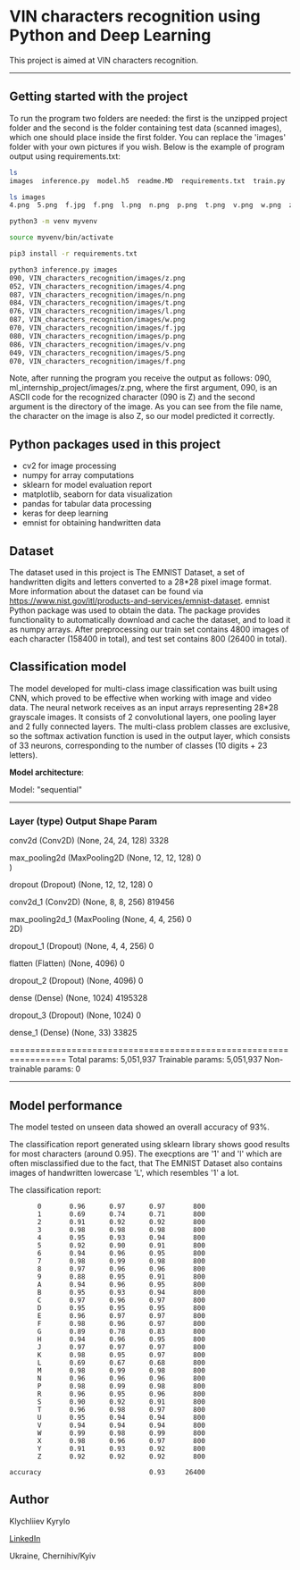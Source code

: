 # **VIN characters recognition using Python and Deep Learning**

This project is aimed at VIN characters recognition.

---

## Getting started with the project

To run the program two folders are needed: the first is the unzipped project folder and the second is the folder containing test data (scanned images), which one should place inside the first folder. You can replace the 'images' folder with your own pictures if you wish. Below is the example of program output using requirements.txt:

```bash
ls 
images  inference.py  model.h5  readme.MD  requirements.txt  train.py

ls images
4.png  5.png  f.jpg  f.png  l.png  n.png  p.png  t.png  v.png  w.png  z.png

python3 -m venv myvenv

source myvenv/bin/activate

pip3 install -r requirements.txt

python3 inference.py images
090, VIN_characters_recognition/images/z.png
052, VIN_characters_recognition/images/4.png
087, VIN_characters_recognition/images/n.png
084, VIN_characters_recognition/images/t.png
076, VIN_characters_recognition/images/l.png
087, VIN_characters_recognition/images/w.png
070, VIN_characters_recognition/images/f.jpg
080, VIN_characters_recognition/images/p.png
086, VIN_characters_recognition/images/v.png
049, VIN_characters_recognition/images/5.png
070, VIN_characters_recognition/images/f.png
```

Note, after running the program you receive the output as follows:
090, ml_internship_project/images/z.png,
where the first argument, 090, is an ASCII code for the recognized character (090 is Z) and the second argument is the directory of the image. As you can see from the file name, the character on the image is also Z, so our model predicted it correctly.

## Python packages used in this project

- cv2 for image processing
- numpy for array computations
- sklearn for model evaluation report
- matplotlib, seaborn for data visualization
- pandas for tabular data processing
- keras for deep learning
- emnist for obtaining handwritten data

## Dataset

The dataset used in this project is The EMNIST Dataset, a set of handwritten digits and letters converted to a 28*28 pixel image format. More information about the dataset can be found via https://www.nist.gov/itl/products-and-services/emnist-dataset. emnist Python package was used to obtain the data. The package provides functionality to automatically download and cache the dataset, and to load it as numpy arrays. After preprocessing our train set contains 4800 images of each character (158400 in total), and test set contains 800 (26400 in total).

## Classification model

The model developed for multi-class image classification was built using CNN, which proved to be effective when working with image and video data. The neural network receives as an input arrays representing 28*28 grayscale images. It consists of 2 convolutional layers, one pooling layer and 2 fully connected layers. The multi-class problem classes are exclusive, so the softmax activation function is used in the output layer, which consists of 33 neurons, corresponding to the number of classes (10 digits + 23 letters).

**Model architecture**:

Model: "sequential"

---

### Layer (type)                Output Shape              Param

conv2d (Conv2D)             (None, 24, 24, 128)       3328

max_pooling2d (MaxPooling2D  (None, 12, 12, 128)      0  
)

dropout (Dropout)           (None, 12, 12, 128)       0

conv2d_1 (Conv2D)           (None, 8, 8, 256)         819456

max_pooling2d_1 (MaxPooling  (None, 4, 4, 256)        0  
2D)

dropout_1 (Dropout)         (None, 4, 4, 256)         0

flatten (Flatten)           (None, 4096)              0

dropout_2 (Dropout)         (None, 4096)              0

dense (Dense)               (None, 1024)              4195328

dropout_3 (Dropout)         (None, 1024)              0

dense_1 (Dense)             (None, 33)                33825

=================================================================
Total params: 5,051,937
Trainable params: 5,051,937
Non-trainable params: 0

---

## Model performance

The model tested on unseen data showed an overall accuracy of 93%.

The classification report generated using sklearn library shows good results for most characters (around 0.95). The execptions are '1' and 'l' which are often misclassified due to the fact, that The EMNIST Dataset also contains images of handwritten lowercase 'L', which resembles '1' a lot.

The classification report:

           0       0.96      0.97      0.97       800
           1       0.69      0.74      0.71       800
           2       0.91      0.92      0.92       800
           3       0.98      0.98      0.98       800
           4       0.95      0.93      0.94       800
           5       0.92      0.90      0.91       800
           6       0.94      0.96      0.95       800
           7       0.98      0.99      0.98       800
           8       0.97      0.96      0.96       800
           9       0.88      0.95      0.91       800
           A       0.94      0.96      0.95       800
           B       0.95      0.93      0.94       800
           C       0.97      0.96      0.97       800
           D       0.95      0.95      0.95       800
           E       0.96      0.97      0.97       800
           F       0.98      0.96      0.97       800
           G       0.89      0.78      0.83       800
           H       0.94      0.96      0.95       800
           J       0.97      0.97      0.97       800
           K       0.98      0.95      0.97       800
           L       0.69      0.67      0.68       800
           M       0.98      0.99      0.98       800
           N       0.96      0.96      0.96       800
           P       0.98      0.99      0.98       800
           R       0.96      0.95      0.96       800
           S       0.90      0.92      0.91       800
           T       0.96      0.98      0.97       800
           U       0.95      0.94      0.94       800
           V       0.94      0.94      0.94       800
           W       0.99      0.98      0.99       800
           X       0.98      0.96      0.97       800
           Y       0.91      0.93      0.92       800
           Z       0.92      0.92      0.92       800
    
    accuracy                           0.93     26400

## Author

Klychliiev Kyrylo

[LinkedIn](https://www.linkedin.com/in/kyrylo-klychliiev/)

Ukraine, Chernihiv/Kyiv
